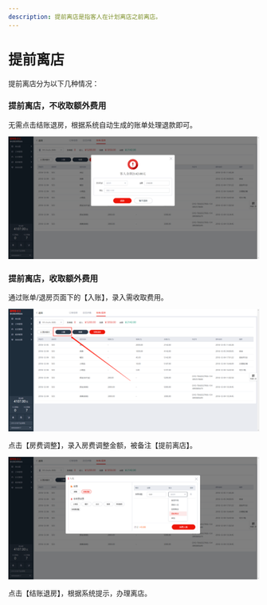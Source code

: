 ```yaml
---
description: 提前离店是指客人在计划离店之前离店。
---
```


# 提前离店

提前离店分为以下几种情况：

### 提前离店，不收取额外费用

无需点击结账退房，根据系统自动生成的账单处理退款即可。

![&#x63D0;&#x524D;&#x79BB;&#x5E97;&#x4E0D;&#x6536;&#x53D6;&#x989D;&#x5916;&#x8D39;&#x7528;&#xFF0C;&#x7CFB;&#x7EDF;&#x63D0;&#x793A;&#x5BA2;&#x4EBA;&#x4F59;&#x989D;&#xFF0C;&#x6839;&#x636E;&#x63D0;&#x793A;&#x8FDB;&#x884C;&#x6536;&#x9000;&#x6B3E;&#x5373;&#x53EF;](../../.gitbook/assets/image%20%28116%29.png)

### 提前离店，收取额外费用

通过账单/退房页面下的【入账】，录入需收取费用。

![&#x70B9;&#x51FB;&#x5165;&#x8D26;&#xFF0C;&#x8C03;&#x6574;&#x5E94;&#x6536;](../../.gitbook/assets/image%20%2838%29.png)

点击【房费调整】，录入房费调整金额，被备注【提前离店】。

![&#x5F55;&#x5165;&#x623F;&#x8D39;&#x8C03;&#x6574;&#x91D1;&#x989D;&#xFF0C;&#x5907;&#x6CE8;&#x63D0;&#x524D;&#x79BB;&#x5E97;](../../.gitbook/assets/image%20%2896%29.png)

  
点击【结账退房】，根据系统提示，办理离店。

